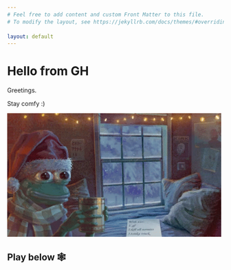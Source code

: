 ```yaml
---
# Feel free to add content and custom Front Matter to this file.
# To modify the layout, see https://jekyllrb.com/docs/themes/#overriding-theme-defaults

layout: default
---
```


# Hello from GH

Greetings.

Stay comfy :)

![Snow Comfort](snow_comfy.gif)

## Play below 🕸